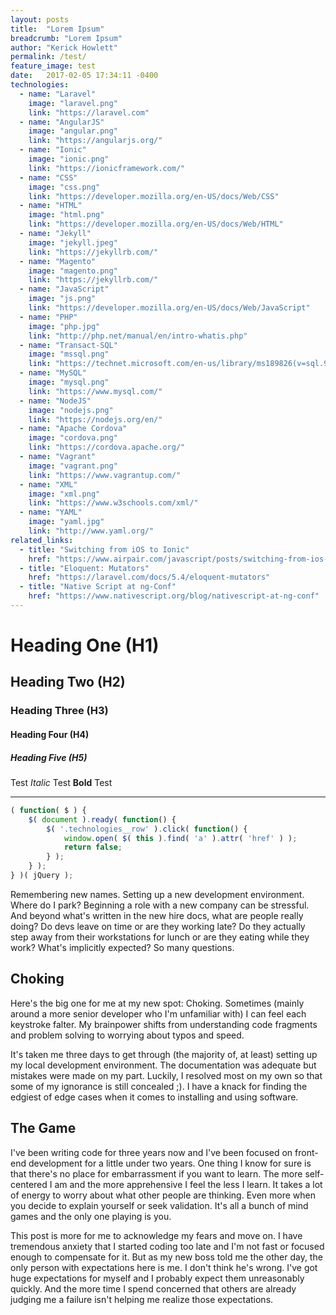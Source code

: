 ```yaml
---
layout: posts
title:  "Lorem Ipsum"
breadcrumb: "Lorem Ipsum"
author: "Kerick Howlett"
permalink: /test/
feature_image: test
date:   2017-02-05 17:34:11 -0400
technologies:
  - name: "Laravel"
    image: "laravel.png"
    link: "https://laravel.com"
  - name: "AngularJS"
    image: "angular.png"
    link: "https://angularjs.org/"
  - name: "Ionic"
    image: "ionic.png"
    link: "https://ionicframework.com/"
  - name: "CSS"
    image: "css.png"
    link: "https://developer.mozilla.org/en-US/docs/Web/CSS"
  - name: "HTML"
    image: "html.png"
    link: "https://developer.mozilla.org/en-US/docs/Web/HTML"
  - name: "Jekyll"
    image: "jekyll.jpeg"
    link: "https://jekyllrb.com/"
  - name: "Magento"
    image: "magento.png"
    link: "https://jekyllrb.com/"
  - name: "JavaScript"
    image: "js.png"
    link: "https://developer.mozilla.org/en-US/docs/Web/JavaScript"
  - name: "PHP"
    image: "php.jpg"
    link: "http://php.net/manual/en/intro-whatis.php"
  - name: "Transact-SQL"
    image: "mssql.png"
    link: "https://technet.microsoft.com/en-us/library/ms189826(v=sql.90).aspx"
  - name: "MySQL"
    image: "mysql.png"
    link: "https://www.mysql.com/"
  - name: "NodeJS"
    image: "nodejs.png"
    link: "https://nodejs.org/en/"
  - name: "Apache Cordova"
    image: "cordova.png"
    link: "https://cordova.apache.org/"
  - name: "Vagrant"
    image: "vagrant.png"
    link: "https://www.vagrantup.com/"
  - name: "XML"
    image: "xml.png"
    link: "https://www.w3schools.com/xml/"
  - name: "YAML"
    image: "yaml.jpg"
    link: "http://www.yaml.org/"
related_links:
  - title: "Switching from iOS to Ionic"
    href: "https://www.airpair.com/javascript/posts/switching-from-ios-to-ionic"
  - title: "Eloquent: Mutators"
    href: "https://laravel.com/docs/5.4/eloquent-mutators"
  - title: "Native Script at ng-Conf"
    href: "https://www.nativescript.org/blog/nativescript-at-ng-conf"
---
```


# Heading One (H1)

## Heading Two (H2)

### Heading Three (H3)

#### Heading Four (H4)

##### Heading Five (H5)

Test *Italic* Test **Bold** Test

---


```javascript
( function( $ ) {
	$( document ).ready( function() {
		$( '.technologies__row' ).click( function() {
			window.open( $( this ).find( 'a' ).attr( 'href' ) );
			return false;
		} );
	} );
} )( jQuery );
```

Remembering new names. Setting up a new development environment. Where do I park? Beginning a role with a new company can be stressful. And beyond what's written in the new hire docs, what are people really doing? Do devs leave on time or are they working late? Do they actually step away from their workstations for lunch or are they eating while they work? What's implicitly expected? So many questions.

## Choking

Here's the big one for me at my new spot: Choking. Sometimes (mainly around a more senior developer who I'm unfamiliar with) I can feel each keystroke falter. My brainpower shifts from understanding code fragments and problem solving to worrying about typos and speed.

It's taken me three days to get through (the majority of, at least) setting up my local development environment. The documentation was adequate but mistakes were made on my part. Luckily, I resolved most on my own so that some of my ignorance is still concealed ;). I have a knack for finding the edgiest of edge cases when it comes to installing and using software.

## The Game

I've been writing code for three years now and I've been focused on front-end development for a little under two years. One thing I know for sure is that there's no place for embarrassment if you want to learn. The more self-centered I am and the more apprehensive I feel the less I learn. It takes a lot of energy to worry about what other people are thinking. Even more when you decide to explain yourself or seek validation. It's all a bunch of mind games and the only one playing is you.

This post is more for me to acknowledge my fears and move on. I have tremendous anxiety that I started coding too late and I'm not fast or focused enough to compensate for it. But as my new boss told me the other day, the only person with expectations here is me. I don't think he's wrong. I've got huge expectations for myself and I probably expect them unreasonably quickly. And the more time I spend concerned that others are already judging me a failure isn't helping me realize those expectations.
